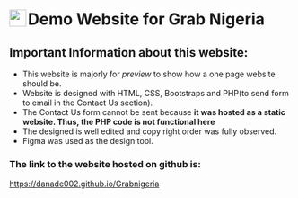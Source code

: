 
# <a href="url"><img src="https://danade002.github.io/Grabnigeria/img/logo.png" align="left" height="30"></a>Demo Website for Grab Nigeria

## Important Information about this website: 
- This website is majorly for _preview_ to show how a one page website should be. 
- Website is designed with HTML, CSS, Bootstraps and PHP(to send form to email in the Contact Us section).
- The Contact Us form cannot be sent because __it was hosted as a static website. Thus, the PHP code is not functional here__
- The designed is well edited and copy right order was fully observed.
- Figma was used as the design tool.

### The link to the website hosted on github is:
https://danade002.github.io/Grabnigeria


